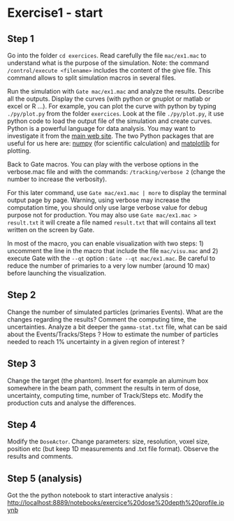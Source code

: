 # Exercise1 - start

## Step 1

Go into the folder `cd exercices`. Read carefully the file `mac/ex1.mac` to understand what is the purpose of the simulation. Note: the command `/control/execute <filename>` includes the content of the give file. This command allows to split simulation macros in several files.

Run the simulation with `Gate mac/ex1.mac` and analyze the results. Describe all the outputs. Display the curves \(with python or gnuplot or matlab or excel or R ...\). For example, you can plot the curve with python by typing `./py/plot.py` from the folder `exercices`. Look at the file `./py/plot.py`, it use python code to load the output file of the simulation and create curves. Python is a powerful language for data analysis. You may want to investigate it from the [main web site](https://docs.python.org/3/tutorial/index.html). The two Python packages that are useful for us here are: [numpy](http://www.numpy.org/) \(for scientific calculation\) and [matplotlib](https://matplotlib.org/) for plotting.

Back to Gate macros. You can play with the verbose options in the verbose.mac file and with the commands: `/tracking/verbose 2` \(change the number to increase the verbosity\).

For this later command, use `Gate mac/ex1.mac | more` to display the terminal output page by page. Warning, using verbose may increase the computation time, you should only use large verbose value for debug purpose not for production. You may also use `Gate mac/ex1.mac > result.txt` it will create a file named `result.txt` that will contains all text written on the screen by Gate.

In most of the macro, you can enable visualization with two steps: 1\) uncomment the line in the macro that include the file `mac/visu.mac` and 2\) execute Gate with the `--qt` option : `Gate --qt mac/ex1.mac`. Be careful to reduce the number of primaries to a very low number \(around 10 max\) before launching the visualization.

## Step 2

Change the number of simulated particles \(primaries Events\). What are the changes regarding the results? Comment the computing time, the uncertainties. Analyze a bit deeper the `gamma-stat.txt` file, what can be said about the Events/Tracks/Steps ? How to estimate the number of particles needed to reach 1% uncertainty in a given region of interest ?

## Step 3

Change the target \(the phantom\). Insert for example an aluminum box somewhere in the beam path, comment the results in term of dose, uncertainty, computing time, number of Track/Steps etc. Modify the production cuts and analyse the differences.

## Step 4

Modify the `DoseActor`. Change parameters: size, resolution, voxel size, position etc \(but keep 1D measurements and .txt file format\). Observe the results and comments.

## Step 5 \(analysis\)

Got the the python notebook to start interactive analysis : [http://localhost:8889/notebooks/exercice%20dose%20depth%20profile.ipynb](http://localhost:8889/notebooks/exercice%20dose%20depth%20profile.ipynb)



